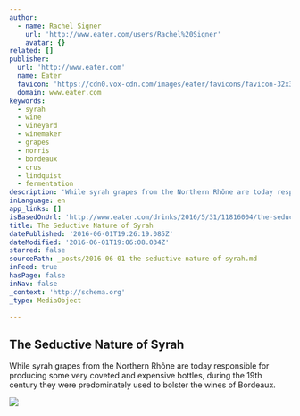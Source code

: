 ```yaml
---
author:
  - name: Rachel Signer
    url: 'http://www.eater.com/users/Rachel%20Signer'
    avatar: {}
related: []
publisher:
  url: 'http://www.eater.com'
  name: Eater
  favicon: 'https://cdn0.vox-cdn.com/images/eater/favicons/favicon-32x32.vddfefb3.png'
  domain: www.eater.com
keywords:
  - syrah
  - wine
  - vineyard
  - winemaker
  - grapes
  - norris
  - bordeaux
  - crus
  - lindquist
  - fermentation
description: 'While syrah grapes from the Northern Rhône are today responsible for producing some very coveted and expensive bottles, during the 19th century they were predominately used to bolster the wines of Bordeaux.'
inLanguage: en
app_links: []
isBasedOnUrl: 'http://www.eater.com/drinks/2016/5/31/11816004/the-seductive-nature-of-syrah'
title: The Seductive Nature of Syrah
datePublished: '2016-06-01T19:26:19.085Z'
dateModified: '2016-06-01T19:06:08.034Z'
starred: false
sourcePath: _posts/2016-06-01-the-seductive-nature-of-syrah.md
inFeed: true
hasPage: false
inNav: false
_context: 'http://schema.org'
_type: MediaObject

---
```

<article style=""><h1>The Seductive Nature of Syrah</h1><p>While syrah grapes from the Northern Rhône are today responsible for producing some very coveted and expensive bottles, during the 19th century they were predominately used to bolster the wines of Bordeaux.</p><img src="https://cdn3.vox-cdn.com/thumbor/SUfNHq6-vjbcoC3H0aqMm9nix3M=/0x92:1768x1087/1600x900/cdn0.vox-cdn.com/uploads/chorus_image/image/49734561/_MG_1045.0.0.jpg" /></article>